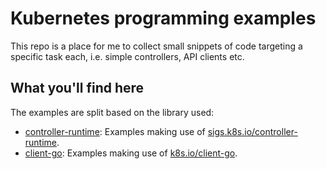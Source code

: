# Kubernetes programming examples

This repo is a place for me to collect small snippets of code targeting a
specific task each, i.e. simple controllers, API clients etc.

## What you'll find here

The examples are split based on the library used:

* [controller-runtime](controller-runtime/): Examples making use of
  [sigs.k8s.io/controller-runtime](https://github.com/kubernetes-sigs/controller-runtime).
* [client-go](client-go/): Examples making use of
  [k8s.io/client-go](https://github.com/kubernetes/client-go).
